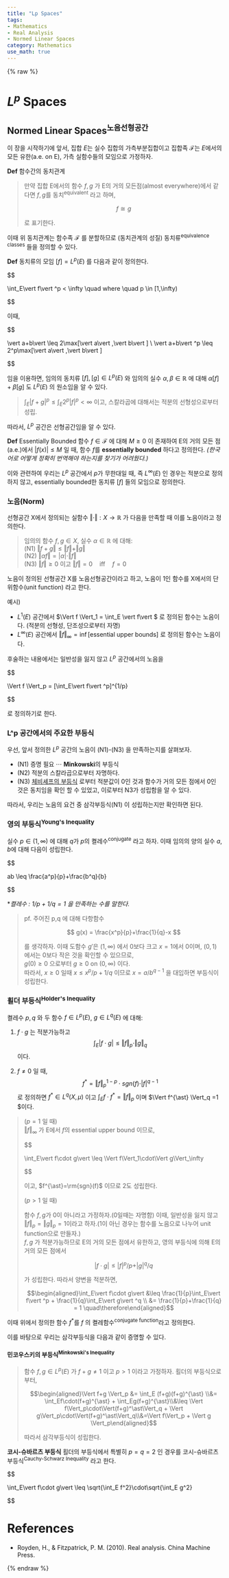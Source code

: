 ```yaml
---
title: "Lp Spaces"
tags:
- Mathematics
- Real Analysis
- Normed Linear Spaces
category: Mathematics
use_math: true
---
```

{% raw %}
# $L^p$ Spaces
## Normed Linear Spaces<sup>노음선형공간</sup>
이 장을 시작하기에 앞서, 집합 $E$는 실수 집합의 가측부분집합이고 집합족 $\mathcal{F}$는 $E$에서의 모든 유한(a.e. on E), 가측 실함수들의 모임으로 가정하자.

**Def** 함수간의 동치관계
> 만약 집합 E에서의 함수 $f,g$ 가 E의 거의 모든점(almost everywhere)에서 같다면 $f,g$를 동치<sup>equivalent</sup> 라고 하며,
> 
> $$f \cong g $$ 
> 
> 로 표기한다.

이때 위 동치관계는 함수족 $\mathcal{F}$ 를 분할하므로 (동치관계의 성질) 동치류<sup>equivalence classes</sup> 들을 정의할 수 있다.

**Def**
동치류의 모임 $[f] = L^p(E)$ 를 다음과 같이 정의한다.

$$

\int_E\vert f\vert ^p < \infty \quad where \quad p \in [1,\infty)

$$

이때,

$$

\vert a+b\vert  \leq 2\max[\vert a\vert ,\vert b\vert ] \\
\vert a+b\vert ^p \leq 2^p\max[\vert a\vert ,\vert b\vert ]

$$

임을 이용하면, 임의의 동치류 $[f],[g] \in L^p(E)$ 와 임의의 실수 $\alpha,\beta \in \mathbb{R}$ 에 대해 $\alpha[f]+\beta[g]$ 도 $L^p(E)$ 의 원소임을 알 수 있다.
> $\int_E\vert f+g\vert ^p\leq \int_E 2^p\vert f\vert ^p < \infty$ 이고,
> 스칼라곱에 대해서는 적분의 선형성으로부터 성립.

따라서, $L^p$ 공간은 선형공간임을 알 수 있다.

**Def** Essentially Bounded
함수 $f \in \mathcal{F}$ 에 대해 $M\geq 0$ 이 존재하여 E의 거의 모든 점(a.e.)에서 $\vert f(x)\vert \leq M$ 일 때, 함수 $f$를 **essentially bounded** 하다고 정의한다.
*(한국어로 어떻게 정확히 번역해야 하는지를 찾기가 어려웠다.)*

이와 관련하여 우리는 $L^p$ 공간에서 $p$가 무한대일 때, 즉 $L^\infty(E)$ 인 경우는 적분으로 정의하지 않고, essentially bounded한 동치류 [$f$] 들의 모임으로 정의한다.

### 노음(Norm)
선형공간 X에서 정의되는 실함수 $\Vert \cdot \Vert : X \to \mathbb{R}$ 가 다음을 만족할 때 이를 노음이라고 정의한다.
> 임의의 함수 $f,g \in X$, 실수 $\alpha \in \mathbb{R}$ 에 대해:   
> (N1) $\Vert f+g \Vert \leq \Vert f \Vert + \Vert g \Vert$    
> (N2) $\Vert\alpha f\Vert = \vert \alpha\vert \cdot \Vert f \Vert$    
> (N3) $\Vert f \Vert \geq 0$ 이고 $\Vert f \Vert = 0 \quad \text{iff} \quad f=0$    
  
노음이 정의된 선형공간 X를 노음선형공간이라고 하고, 노음이 1인 함수를 X에서의 단위함수(unit function) 라고 한다.
   
예시)   
 - $L^1(E)$ 공간에서 $\Vert f \Vert_1 = \int_E \vert f\vert $ 로 정의된 함수는 노음이다. (적분의 선형성, 단조성으로부터 자명)
 - $L^\infty(E)$ 공간에서 $\Vert f \Vert_\infty = \inf[\text{essential upper bounds}]$ 로 정의된 함수는 노음이다.

후술하는 내용에서는 일반성을 잃지 않고 $L^p$ 공간에서의 노음을 

$$

\Vert f \Vert_p = [\int_E\vert f\vert ^p]^{1/p}

$$  

로 정의하기로 한다.

### L^p 공간에서의 주요한 부등식
우선, 앞서 정의한 $L^p$ 공간의 노음이 (N1)-(N3) 을 만족하는지를 살펴보자.
  - (N1) 증명 필요 $\cdots$ **Minkowski**의 부등식
  - (N2) 적분의 스칼라곱으로부터 자명하다.
  - (N3) [체비셰프의 부등식](https://ddangchani.github.io/mathematics/실해석학7) 로부터 적분값이 0인 것과 함수가 거의 모든 점에서 0인 것은 동치임을 확인 할 수 있었고, 이로부터 N3가 성립함을 알 수 있다.   
  
따라서, 우리는 노음의 요건 중 삼각부등식(N1) 이 성립하는지만 확인하면 된다.

### 영의 부등식<sup>Young's Inequality</sup>
실수 $p \in (1,\infty)$ 에 대해 $q$가 $p$의 켤레수<sup>conjugate</sup>  라고 하자. 이때 임의의 양의 실수 $a,b$에 대해 다음이 성립한다.

$$

ab \leq \frac{a^p}{p}+\frac{b^q}{b}

$$

**켤레수 : $1/p + 1/q = 1$ 을 만족하는 수를 말한다.*
> pf. 주어진 p,q 에 대해 다항함수
> 
> $$ g(x) = \frac{x^p}{p}+\frac{1}{q}-x $$
> 
> 를 생각하자. 이때 도함수 $g'$은 $(1,\infty)$ 에서 0보다 크고 $x=1$에서 0이며, $(0,1)$ 에서는 0보다 작은 것을 확인할 수 있으므로,   
> $g(0)\geq 0$ 으로부터 $g \geq 0 \text{ on } (0,\infty)$ 이다.   
> 따라서, $x\geq 0$ 일때 $x \leq x^p/p+1/q$ 이므로 $x = a/b^{q-1}$ 을 대입하면 부등식이 성립한다.   

### 횔더 부등식<sup>Holder's Inequality</sup>
켤레수 $p,q$ 와 두 함수 $f \in L^p(E)$, $g \in L^q(E)$ 에 대해:
1. $f\cdot g$ 는 적분가능하고   
   $$\int_E\vert f \cdot g\vert  \leq \Vert f\Vert_p\cdot\Vert g\Vert_q$$ 이다.

2. $f \neq 0$ 일 때, $$f^{\ast}=\Vert f\Vert_p^{1-p}\cdot sgn(f) \cdot \vert f\vert ^{q-1}$$ 
   로 정의하면 $f^{\ast} \in L^q(X,\mu)$ 이고 $\int_Ef\cdot f^{\ast} = \Vert f\Vert_p$ 이며 $\Vert f^{\ast} \Vert_q =1 $이다.
> ($p=1$ 일 때)   
> $\Vert f \Vert_\infty$ 가 E에서 $f$의 essential upper bound 이므로,
> 
> $$
> 
> \int_E\vert f\cdot g\vert  \leq \Vert f\Vert_1\cdot\Vert g\Vert_\infty
>
> $$ 
> 
> 이고, $f^{\ast}=\rm{sgn}(f)$ 이므로 2도 성립한다.
>
> ($p>1$ 일 때)
> 
> 함수 $f,g$가 0이 아니라고 가정하자.(0일때는 자명함) 이때, 일반성을 잃지 않고 $\Vert f \Vert_p = \Vert g\Vert_p = 1$이라고 하자.(1이 아닌 경우는 함수를 노음으로 나누어 unit function으로 만들자.)   
> $f,g$ 가 적분가능하므로 E의 거의 모든 점에서 유한하고, 영의 부등식에 의해 E의 거의 모든 점에서
>
> $$\vert f\cdot g\vert  \leq \vert f\vert ^p/p + \vert g\vert ^q/q $$ 
> 
> 
> 가 성립한다. 따라서 양변을 적분하면,
> 
> $$\begin{aligned}\int_E\vert f\cdot g\vert  &\leq \frac{1}{p}\int_E\vert f\vert ^p + \frac{1}{q}\int_E\vert g\vert ^q \\ &= \frac{1}{p}+\frac{1}{q} = 1 \quad\therefore\end{aligned}$$ 
> 

이때 위에서 정의한 함수 $f^{\ast}$를 $f$ 의 켤레함수<sup>conjugate function</sup>라고 정의한다.

이를 바탕으로 우리는 삼각부등식을 다음과 같이 증명할 수 있다.

#### 민코우스키의 부등식<sup>Minkowski's Inequality</sup>
> 함수 $f,g \in L^p(E)$ 가 $f+g \neq 1$ 이고 $p>1$ 이라고 가정하자.
> 횔더의 부등식으로부터,    
> 
> $$\begin{aligned}\Vert f+g \Vert_p &= \int_E (f+g)(f+g)^{\ast} \\&= \int_Ef\cdot(f+g)^{\ast} + \int_Eg(f+g)^{\ast}\\&\leq \Vert f\Vert_p\cdot\Vert(f+g)^\ast\Vert_q + \Vert g\Vert_p\cdot\Vert(f+g)^\ast\Vert_q\\&=\Vert f\Vert_p + \Vert g \Vert_p\end{aligned}$$
> 
> 따라서 삼각부등식이 성립한다.

**코시-슈바르츠 부등식**
횔더의 부등식에서 특별히 $p=q=2$ 인 경우를 코시-슈바르츠 부등식<sup>Cauchy-Schwarz Inequality</sup> 라고 한다.

$$

\int_E\vert f\cdot g\vert  \leq \sqrt{\int_E f^2}\cdot\sqrt{\int_E g^2}

$$

# References
 - Royden, H., & Fitzpatrick, P. M. (2010). Real analysis. China Machine Press.

{% endraw %}